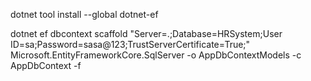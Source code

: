dotnet tool install --global dotnet-ef

dotnet ef dbcontext scaffold "Server=.;Database=HRSystem;User ID=sa;Password=sasa@123;TrustServerCertificate=True;"
Microsoft.EntityFrameworkCore.SqlServer -o AppDbContextModels -c AppDbContext -f